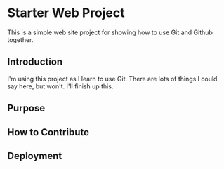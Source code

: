 # Starter Web Project

This is a simple web site project for showing how to use Git and Github together.

## Introduction

I'm using this project as I learn to use Git.  There are lots of things I could say here, but won't.  I'll finish up this.

## Purpose

## How to Contribute

## Deployment
